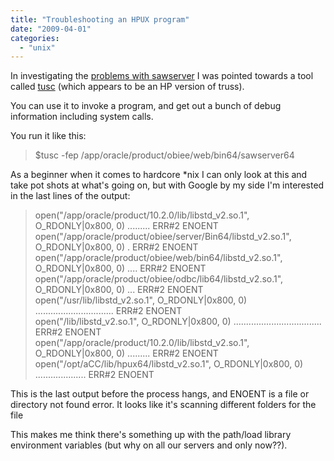 ```yaml
---
title: "Troubleshooting an HPUX program"
date: "2009-04-01"
categories: 
  - "unix"
---
```


In investigating the [problems with sawserver](http://rnm1978.blogspot.com/2009/03/sawserver-wont-start-analytics-servlet.html) I was pointed towards a tool called [tusc](http://hpux.connect.org.uk/hppd/hpux/Sysadmin/tusc-7.9/) (which appears to be an HP version of truss).  
  
You can use it to invoke a program, and get out a bunch of debug information including system calls.  
  
You run it like this:  

> $tusc -fep /app/oracle/product/obiee/web/bin64/sawserver64

As a beginner when it comes to hardcore \*nix I can only look at this and take pot shots at what's going on, but with Google by my side I'm interested in the last lines of the output:  

> open("/app/oracle/product/10.2.0/lib/libstd\_v2.so.1", O\_RDONLY|0x800, 0) ......... ERR#2 ENOENT  
> open("/app/oracle/product/obiee/server/Bin64/libstd\_v2.so.1", O\_RDONLY|0x800, 0) . ERR#2 ENOENT  
> open("/app/oracle/product/obiee/web/bin64/libstd\_v2.so.1", O\_RDONLY|0x800, 0) .... ERR#2 ENOENT  
> open("/app/oracle/product/obiee/odbc/lib64/libstd\_v2.so.1", O\_RDONLY|0x800, 0) ... ERR#2 ENOENT  
> open("/usr/lib/libstd\_v2.so.1", O\_RDONLY|0x800, 0) ............................... ERR#2 ENOENT  
> open("/lib/libstd\_v2.so.1", O\_RDONLY|0x800, 0) ................................... ERR#2 ENOENT  
> open("/app/oracle/product/10.2.0/lib/libstd\_v2.so.1", O\_RDONLY|0x800, 0) ......... ERR#2 ENOENT  
> open("/opt/aCC/lib/hpux64/libstd\_v2.so.1", O\_RDONLY|0x800, 0) .................... ERR#2 ENOENT  

This is the last output before the process hangs, and ENOENT is a file or directory not found error. It looks like it's scanning different folders for the file  
  
This makes me think there's something up with the path/load library environment variables (but why on all our servers and only now??).
